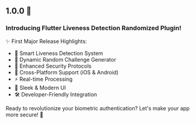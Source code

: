 ## 1.0.0 🚀

### Introducing Flutter Liveness Detection Randomized Plugin! 

✨ First Major Release Highlights:
- 🎯 Smart Liveness Detection System
- 🎲 Dynamic Random Challenge Generator
- 🔐 Enhanced Security Protocols
- 📱 Cross-Platform Support (iOS & Android)
- ⚡ Real-time Processing
- 🎨 Sleek & Modern UI
- 🛠️ Developer-Friendly Integration

Ready to revolutionize your biometric authentication? Let's make your app more secure! 💪